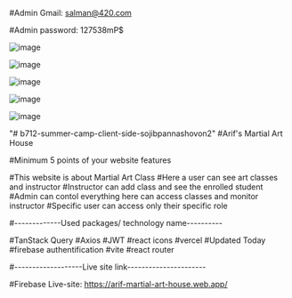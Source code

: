 
#Admin Gmail: salman@420.com


#Admin password: 127538mP$





![image](https://github.com/sojibpannashovon2/arif-martial-art-client/assets/108423803/0df4660a-424a-4167-b5cd-35c70ad6ddf4)



![image](https://github.com/sojibpannashovon2/arif-martial-art-client/assets/108423803/e3ee95bc-de9b-46fe-8af4-01923a23a212)


![image](https://github.com/sojibpannashovon2/arif-martial-art-client/assets/108423803/24e783fa-6bc5-4b8c-ab1c-160a97aa0861)


![image](https://github.com/sojibpannashovon2/arif-martial-art-client/assets/108423803/65bdbd27-098e-41d8-ad20-29b83af17d59)



![image](https://github.com/sojibpannashovon2/arif-martial-art-client/assets/108423803/485c795b-de5a-4093-98a8-bcfda34ca676)












"# b712-summer-camp-client-side-sojibpannashovon2" 
#Arif's Martial Art House

#Minimum 5 points of your website features

#This website is about Martial Art Class 
#Here a user can see art classes and instructor
#Instructor can add class and see the enrolled student
#Admin can contol everything here can access classes and monitor instructor
#Specific user can access only their specific role

#-------------Used packages/ technology name----------

#TanStack Query
#Axios
#JWT
#react icons
#vercel
#Updated Today
#firebase authentification
#vite
#react router

#-------------------Live site link----------------------

#Firebase Live-site: https://arif-martial-art-house.web.app/
